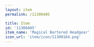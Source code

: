 ```yaml
---
layout: item
permalink: /11300405

title: Item
id: '11300405'
item_name: 'Magical Bartered Headgear'
icon_url: 'item/icon/11300164.png'
---
```

